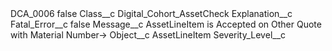 <?xml version="1.0" encoding="UTF-8"?>
<CustomMetadata xmlns="http://soap.sforce.com/2006/04/metadata" xmlns:xsi="http://www.w3.org/2001/XMLSchema-instance" xmlns:xsd="http://www.w3.org/2001/XMLSchema">
    <label>DCA_0006</label>
    <protected>false</protected>
    <values>
        <field>Class__c</field>
        <value xsi:type="xsd:string">Digital_Cohort_AssetCheck</value>
    </values>
    <values>
        <field>Explanation__c</field>
        <value xsi:nil="true"/>
    </values>
    <values>
        <field>Fatal_Error__c</field>
        <value xsi:type="xsd:boolean">false</value>
    </values>
    <values>
        <field>Message__c</field>
        <value xsi:type="xsd:string">AssetLineItem is Accepted on Other Quote with Material Number-&gt;</value>
    </values>
    <values>
        <field>Object__c</field>
        <value xsi:type="xsd:string">AssetLineItem</value>
    </values>
    <values>
        <field>Severity_Level__c</field>
        <value xsi:nil="true"/>
    </values>
</CustomMetadata>
